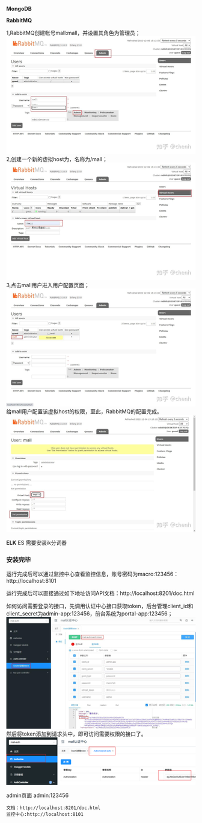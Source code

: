 
**MongoDB**




**RabbitMQ**

1,RabbitMQ创建帐号mall:mall，并设置其角色为管理员；
![img.png](IMG/img.png)
2,创建一个新的虚拟host为，名称为/mall；
![img.png](IMG/img2.png)
3,点击mall用户进入用户配置页面；
![img.png](IMG/img3.png)
给mall用户配置该虚拟host的权限，至此，RabbitMQ的配置完成。
![img.png](IMG/img4.png)

**ELK**
ES 需要安装ik分词器



### 安装完毕

运行完成后可以通过监控中心查看监控信息，账号密码为macro:123456：http://localhost:8101

运行完成后可以直接通过如下地址访问API文档：http://localhost:8201/doc.html

如何访问需要登录的接口，先调用认证中心接口获取token，后台管理client_id和client_secret为admin-app:123456，前台系统为portal-app:123456；
![img_1.png](IMG/img_1.png)
然后将token添加到请求头中，即可访问需要权限的接口了。
![img_3.png](IMG/img_3.png)


admin页面 admin:123456

```shell
文档：http://localhost:8201/doc.html
监控中心:http://localhost:8101

```
